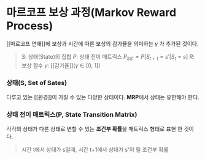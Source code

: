 # **마르코프 보상 과정**(Markov Reward Process)
[[마르코프 연쇄]]에 보상과 시간에 따른 보상의 감가율을 의미하는 $\gamma$ 가 추가된 것이다.

> $S$: 상태(State)의 집합
> $P$: 상태 전이 매트릭스
> 	$P_{SS'} = P[S_{t+1} = s' | S_t = s]$ 
> $R$: 보상 함수
> $\gamma$: [[감가율]]($\gamma$ $\in$ [0, 1])

### 상태(S, Set of Sates)
다루고 있는 [[환경]]이 가질 수 있는 다양한 상태이다. **MRP**에서 상태는 유한해야 한다.
### 상태 전이 매트릭스(P, State Transition Matrix)
각각의 상태가 다른 상태로 변할 수 있는 **조건부 확률**을 매트릭스 형태로 표현 한 것이다.
> 시간 t에서 상태가 s일때, 시간 t+1에서 상태가 s'이 될 조건부 확률